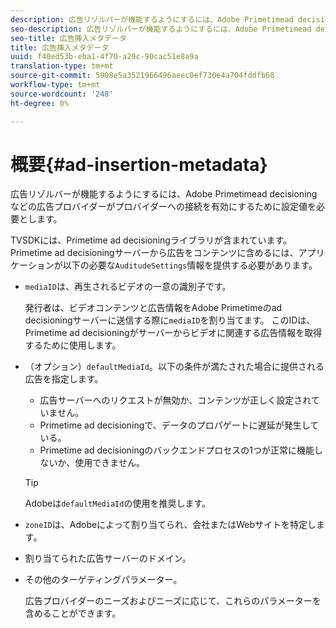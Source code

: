 ```yaml
---
description: 広告リゾルバーが機能するようにするには、Adobe Primetimead decisioningなどの広告プロバイダーがプロバイダーへの接続を有効にするために設定値を必要とします。
seo-description: 広告リゾルバーが機能するようにするには、Adobe Primetimead decisioningなどの広告プロバイダーがプロバイダーへの接続を有効にするために設定値を必要とします。
seo-title: 広告挿入メタデータ
title: 広告挿入メタデータ
uuid: f40ed53b-eba1-4f70-a29c-90cac51e8a9a
translation-type: tm+mt
source-git-commit: 5908e5a3521966496aeec0ef730e4a704fddfb68
workflow-type: tm+mt
source-wordcount: '248'
ht-degree: 0%

---
```



# 概要{#ad-insertion-metadata}

広告リゾルバーが機能するようにするには、Adobe Primetimead decisioningなどの広告プロバイダーがプロバイダーへの接続を有効にするために設定値を必要とします。

TVSDKには、Primetime ad decisioningライブラリが含まれています。 Primetime ad decisioningサーバーから広告をコンテンツに含めるには、アプリケーションが以下の必要な`AuditudeSettings`情報を提供する必要があります。

* `mediaID`は、再生されるビデオの一意の識別子です。

   発行者は、ビデオコンテンツと広告情報をAdobe Primetimeのad decisioningサーバーに送信する際に`mediaID`を割り当てます。 このIDは、Primetime ad decisioningがサーバーからビデオに関連する広告情報を取得するために使用します。

* （オプション）`defaultMediaId`。以下の条件が満たされた場合に提供される広告を指定します。

   * 広告サーバーへのリクエストが無効か、コンテンツが正しく設定されていません。
   * Primetime ad decisioningで、データのプロパゲートに遅延が発生している。
   * Primetime ad decisioningのバックエンドプロセスの1つが正常に機能しないか、使用できません。

   >[!TIP]
   >
   >Adobeは`defaultMediaId`の使用を推奨します。

* `zoneID`は、Adobeによって割り当てられ、会社またはWebサイトを特定します。
* 割り当てられた広告サーバーのドメイン。
* その他のターゲティングパラメーター。

   広告プロバイダーのニーズおよびニーズに応じて、これらのパラメーターを含めることができます。